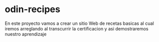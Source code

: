 # odin-recipes

En este proyecto vamos a crear un sitio Web de recetas basicas 
al cual iremos arreglando al transcurrir la certificacion
y asi demostraremos nuestro aprendizaje